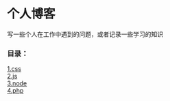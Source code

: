 # 个人博客 #

写一些个人在工作中遇到的问题，或者记录一些学习的知识

### 目录： ###
[1.css](http://链接网址)  
[2.js](http://链接网址)   
[3.node](http://链接网址)  
[4.php](http://链接网址)  

